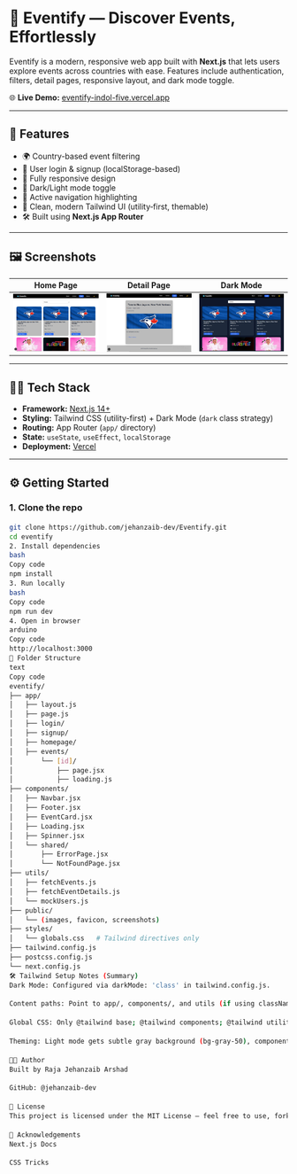 # 🎫 Eventify — Discover Events, Effortlessly

Eventify is a modern, responsive web app built with **Next.js** that lets users explore events across countries with ease. Features include authentication, filters, detail pages, responsive layout, and dark mode toggle.

🌐 **Live Demo:** [eventify-indol-five.vercel.app](https://eventify-indol-five.vercel.app/)

---

## 🚀 Features

- 🌍 Country-based event filtering
- 🔐 User login & signup (localStorage-based)
- 📱 Fully responsive design
- 🌙 Dark/Light mode toggle
- 🧭 Active navigation highlighting
- 🎨 Clean, modern Tailwind UI (utility‑first, themable)
- 🛠 Built using **Next.js App Router**

---

## 🖼️ Screenshots

| Home Page | Detail Page | Dark Mode |
|-----------|-------------|-----------|
| ![Home](public/screenshots/home.png) | ![Event Details](public/screenshots/eventDetails.png) | ![Dark Mode](public/screenshots/darkmode.png) |

---

## 🧑‍💻 Tech Stack

- **Framework:** [Next.js 14+](https://nextjs.org/)
- **Styling:** Tailwind CSS (utility-first) + Dark Mode (`dark` class strategy)
- **Routing:** App Router (`app/` directory)
- **State:** `useState`, `useEffect`, `localStorage`
- **Deployment:** [Vercel](https://vercel.com)

---

## ⚙️ Getting Started

### 1. Clone the repo
```bash
git clone https://github.com/jehanzaib-dev/Eventify.git
cd eventify
2. Install dependencies
bash
Copy code
npm install
3. Run locally
bash
Copy code
npm run dev
4. Open in browser
arduino
Copy code
http://localhost:3000
📁 Folder Structure
text
Copy code
eventify/
├── app/
│   ├── layout.js
│   ├── page.js
│   ├── login/
│   ├── signup/
│   ├── homepage/
│   ├── events/
│       └── [id]/
│           ├── page.jsx
│           ├── loading.js
├── components/
│   ├── Navbar.jsx
│   ├── Footer.jsx
│   ├── EventCard.jsx
│   ├── Loading.jsx
│   ├── Spinner.jsx
│   └── shared/
│       ├── ErrorPage.jsx
│       └── NotFoundPage.jsx
├── utils/
│   ├── fetchEvents.js
│   ├── fetchEventDetails.js
│   └── mockUsers.js
├── public/
│   └── (images, favicon, screenshots)
├── styles/
│   └── globals.css   # Tailwind directives only
├── tailwind.config.js
├── postcss.config.js
└── next.config.js
🛠 Tailwind Setup Notes (Summary)
Dark Mode: Configured via darkMode: 'class' in tailwind.config.js.

Content paths: Point to app/, components/, and utils (if using classNames there).

Global CSS: Only @tailwind base; @tailwind components; @tailwind utilities; plus minimal structural rules.

Theming: Light mode gets subtle gray background (bg-gray-50), components use bg-white shadow-sm; dark mode uses neutral slate/dark grays.

👨‍🎨 Author
Built by Raja Jehanzaib Arshad

GitHub: @jehanzaib-dev

📄 License
This project is licensed under the MIT License — feel free to use, fork, or contribute.

🙌 Acknowledgements
Next.js Docs

CSS Tricks